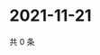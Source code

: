 # 2021-11-21

共 0 条

<!-- BEGIN WEIBO -->
<!-- 最后更新时间 Sun Nov 21 2021 04:11:36 GMT+0800 (China Standard Time) -->

<!-- END WEIBO -->
